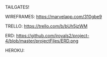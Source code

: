 TAILGATES!

WIREFRAMES:  https://marvelapp.com/310gbe9

TRELLO: https://trello.com/b/bUh5jzWM

ERD: https://github.com/jroyals2/project-4/blob/master/projectFiles/ERD.png

HEROKU:
